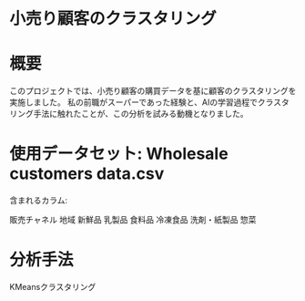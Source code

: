 # 小売り顧客のクラスタリング

# 概要
このプロジェクトでは、小売り顧客の購買データを基に顧客のクラスタリングを実施しました。
私の前職がスーパーであった経験と、AIの学習過程でクラスタリング手法に触れたことが、この分析を試みる動機となりました。

# 使用データセット: Wholesale customers data.csv
含まれるカラム:

販売チャネル
地域
新鮮品
乳製品
食料品
冷凍食品
洗剤・紙製品
惣菜

# 分析手法
KMeansクラスタリング
